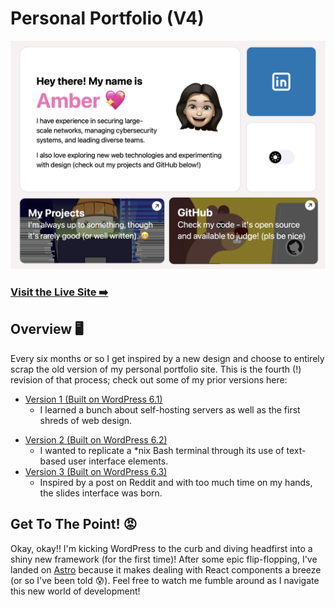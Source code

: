 # Personal Portfolio (V4)

![Homepage Screenshot](readme-screenshot.png)

### [Visit the Live Site ➡️](https://ambercaravalho.github.io/personal-site-v4/)

## Overview 🖥️
Every six months or so I get inspired by a new design and choose to entirely scrap the old version of my personal portfolio site. This is the fourth (!) revision of that process; check out some of my prior versions here:

* [Version 1 (Built on WordPress 6.1)](https://web.archive.org/web/20230513131828/https://ambercaravalho.com/)
    - I learned a bunch about self-hosting servers as well as the first shreds of web design.
- [Version 2 (Built on WordPress 6.2)](https://v2.ambercaravalho.com)
    - I wanted to replicate a *nix Bash terminal through its use of text-based user interface elements.
- [Version 3 (Built on WordPress 6.3)](https://v3.ambercaravalho.com)
    - Inspired by a post on Reddit and with too much time on my hands, the slides interface was born.

## Get To The Point! 😡

Okay, okay!! I'm kicking WordPress to the curb and diving headfirst into a shiny new framework (for the first time)! After some epic flip-flopping, I've landed on [Astro](https://astro.build) because it makes dealing with React components a breeze (or so I've been told 😰). Feel free to watch me fumble around as I navigate this new world of development!